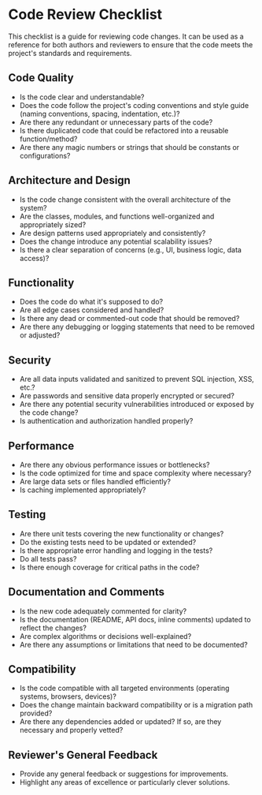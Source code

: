 # Code Review Checklist

This checklist is a guide for reviewing code changes. It can be used as a reference for both authors and reviewers to
ensure that the code meets the project's standards and requirements.

## Code Quality

- Is the code clear and understandable?
- Does the code follow the project's coding conventions and style guide (naming conventions, spacing, indentation, etc.)?
- Are there any redundant or unnecessary parts of the code?
- Is there duplicated code that could be refactored into a reusable function/method?
- Are there any magic numbers or strings that should be constants or configurations?

## Architecture and Design

- Is the code change consistent with the overall architecture of the system?
- Are the classes, modules, and functions well-organized and appropriately sized?
- Are design patterns used appropriately and consistently?
- Does the change introduce any potential scalability issues?
- Is there a clear separation of concerns (e.g., UI, business logic, data access)?

## Functionality

- Does the code do what it's supposed to do?
- Are all edge cases considered and handled?
- Is there any dead or commented-out code that should be removed?
- Are there any debugging or logging statements that need to be removed or adjusted?

## Security

- Are all data inputs validated and sanitized to prevent SQL injection, XSS, etc.?
- Are passwords and sensitive data properly encrypted or secured?
- Are there any potential security vulnerabilities introduced or exposed by the code change?
- Is authentication and authorization handled properly?

## Performance

- Are there any obvious performance issues or bottlenecks?
- Is the code optimized for time and space complexity where necessary?
- Are large data sets or files handled efficiently?
- Is caching implemented appropriately?

## Testing

- Are there unit tests covering the new functionality or changes?
- Do the existing tests need to be updated or extended?
- Is there appropriate error handling and logging in the tests?
- Do all tests pass?
- Is there enough coverage for critical paths in the code?

## Documentation and Comments

- Is the new code adequately commented for clarity?
- Is the documentation (README, API docs, inline comments) updated to reflect the changes?
- Are complex algorithms or decisions well-explained?
- Are there any assumptions or limitations that need to be documented?

## Compatibility

- Is the code compatible with all targeted environments (operating systems, browsers, devices)?
- Does the change maintain backward compatibility or is a migration path provided?
- Are there any dependencies added or updated? If so, are they necessary and properly vetted?

## Reviewer's General Feedback

- Provide any general feedback or suggestions for improvements.
- Highlight any areas of excellence or particularly clever solutions.
